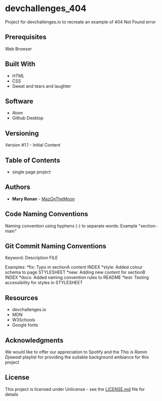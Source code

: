 # devchallenges_404
 Project for devchallenges.io to recreate an example of 404 Not Found error


 ## Prerequisites

 Web Browser

 ## Built With

 * HTML
 * CSS
 * Sweat and tears and laughter

 ## Software

 * Atom
 * Github Desktop

 ## Versioning

 Version #1.1 - Initial Content

 ## Table of Contents

 * single page project

 ## Authors

 * **Mary Ronan** - [MazOnTheMoon](https://github.com/MazontheMoon)

 ## Code Naming Conventions

 Naming convention using hyphens (-) to separate words:
 Example "section-main"

 ## Git Commit Naming Conventions

 Keyword: Description FILE

 Examples:
 *fix: Typo in sectionA content INDEX
 *style: Added colour schema to page STYLESHEET
 *new: Adding new content for sectionB INDEX
 *docs: Added naming convention rules to README
 *test: Testing accessibility for styles in STYLESHEET


 ## Resources

 * devchallenges.io
 * MDN
 * W3Schools
 * Google fonts


 ## Acknowledgments

 We would like to offer our appreciation to Spotify and the *This is Ramin Djawadi* playlist for providing the suitable background ambiance for this project
 
 ## License

 This project is licensed under Unlicense - see the [LICENSE.md](LICENSE.md) file for details
